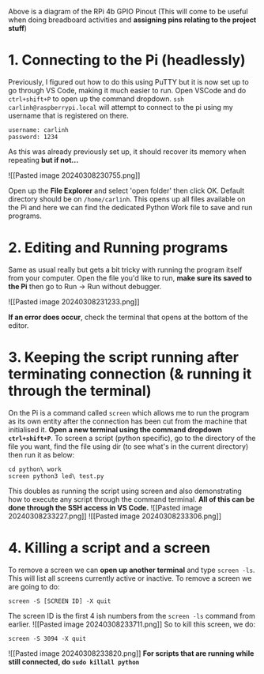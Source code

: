 Above is a diagram of the RPi 4b GPIO Pinout (This will come to be useful when doing breadboard activities and **assigning pins relating to the project stuff**)

# 1. Connecting to the Pi (headlessly)
Previously, I figured out how to do this using PuTTY but it is now set up to go through VS Code, making it much easier to run.
Open VSCode and do `ctrl+shift+P` to open up the command dropdown.
`ssh carlinh@raspberrypi.local` will attempt to connect to the pi using my username that is registered on there. 
```
username: carlinh
password: 1234
```

As this was already previously set up, it should recover its memory when repeating **but if not...**

![[Pasted image 20240308230755.png]]

Open up the **File Explorer** and select 'open folder' then click OK. Default directory should be on `/home/carlinh`. This opens up all files available on the Pi and here we can find the dedicated Python Work file to save and run programs.

# 2. Editing and Running programs
Same as usual really but gets a bit tricky with running the program itself from your computer. Open the file you'd like to run, **make sure its saved to the Pi** then go to Run -> Run without debugger.

![[Pasted image 20240308231233.png]]

**If an error does occur**, check the terminal that opens at the bottom of the editor.

# 3. Keeping the script running after terminating connection (& running it through the terminal)
On the Pi is a command called `screen` which allows me to run the program as its own entity after the connection has been cut from the machine that initialised it. **Open a new terminal using the command dropdown `ctrl+shift+P`**. To screen a script (python specific), go to the directory of the file you want, find the file using dir (to see what's in the current directory) then run it as below:
``` Example
cd python\ work
screen python3 led\ test.py
```

This doubles as running the script using screen and also demonstrating how to execute any script through the command terminal. **All of this can be done through the SSH access in VS Code.**
![[Pasted image 20240308233227.png]]
![[Pasted image 20240308233306.png]]
# 4. Killing a script and a screen
To remove a screen we can **open up another terminal** and type `screen -ls`. This will list all screens currently active or inactive. To remove a screen we are going to do:
```
screen -S [SCREEN ID] -X quit
```

The screen ID is the first 4 ish numbers from the `screen -ls` command from earlier.
![[Pasted image 20240308233711.png]]
So to kill this screen, we do:
```
screen -S 3094 -X quit
```

![[Pasted image 20240308233820.png]]
**For scripts that are running while still connected, do `sudo killall python`**
